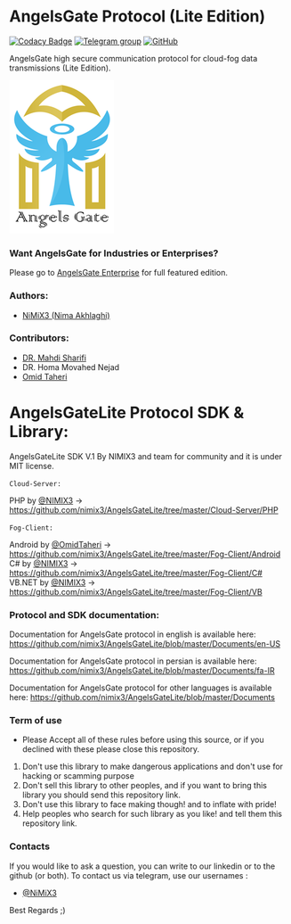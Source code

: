 # AngelsGate Protocol (Lite Edition)

[![Codacy Badge](https://api.codacy.com/project/badge/Grade/e99f4c14294b4519b825ab827710d322)](https://www.codacy.com/app/nimix3/AngelsGateLite?utm_source=github.com&amp;utm_medium=referral&amp;utm_content=nimix3/AngelsGateLite&amp;utm_campaign=Badge_Grade)
[![Telegram group](https://img.shields.io/badge/TELEGRAM-GROUP-green.svg)](https://t.me/joinchat/BjokYUiYV6gK9FCUNiB7lw)
[![GitHub](https://img.shields.io/github/license/mashape/apistatus.svg)](https://github.com/nimix3/AngelsGateLite/blob/master/LICENSE)

AngelsGate high secure communication protocol for cloud-fog data transmissions (Lite Edition).

![AngelsGate Logo](https://github.com/nimix3/AngelsGate/blob/master/Documents/en-US/AngelsGateLogo.png "AngelsGate Logo")


### Want AngelsGate for Industries or Enterprises?
Please go to [AngelsGate Enterprise](https://github.com/nimix3/AngelsGate) for full featured edition.


### Authors:

- [NiMiX3 (Nima Akhlaghi)](https://github.com/nimix3)



### Contributors:

- [DR. Mahdi Sharifi](https://github.com/MMonji96)
- DR. Homa Movahed Nejad
- [Omid Taheri](https://github.com/OmidTaheri)



# AngelsGateLite Protocol SDK & Library:

 AngelsGateLite SDK V.1 By NIMIX3 and team for community and it is under MIT license.

 `Cloud-Server:`
 
   PHP by [@NIMIX3](https://github.com/nimix3) -> https://github.com/nimix3/AngelsGateLite/tree/master/Cloud-Server/PHP


 `Fog-Client:`
 
   Android by [@OmidTaheri](https://github.com/OmidTaheri) -> https://github.com/nimix3/AngelsGateLite/tree/master/Fog-Client/Android
   C# by [@NIMIX3](https://github.com/nimix3) -> https://github.com/nimix3/AngelsGateLite/tree/master/Fog-Client/C#
   VB.NET by [@NIMIX3](https://github.com/nimix3) -> https://github.com/nimix3/AngelsGateLite/tree/master/Fog-Client/VB


### Protocol and SDK documentation:

Documentation for AngelsGate protocol in english is available here: https://github.com/nimix3/AngelsGateLite/blob/master/Documents/en-US

Documentation for AngelsGate protocol in persian is available here: https://github.com/nimix3/AngelsGateLite/blob/master/Documents/fa-IR

Documentation for AngelsGate protocol for other languages is available here: https://github.com/nimix3/AngelsGateLite/blob/master/Documents



### Term of use
- Please Accept all of these rules before using this source, or if you declined with these please close this repository.

1. Don't use this library to make dangerous applications and don't use for hacking or scamming purpose
2. Don't sell this library to other peoples, and if you want to bring this library you should send this repository link.
3. Don't use this library to face making though! and to inflate with pride!
4. Help peoples who search for such library as you like! and tell them this repository link.



### Contacts 

If you would like to ask a question, you can write to our linkedin or to the github (or both). To contact us via telegram, use our usernames :  
- [@NiMiX3](https://linkedin.com/in/nimix3)


Best Regards  ;)
